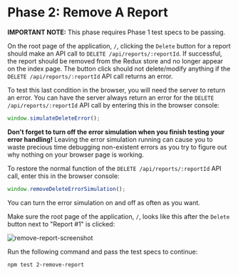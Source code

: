 # Phase 2: Remove A Report

**IMPORTANT NOTE:** This phase requires Phase 1 test specs to be passing.

On the root page of the application, `/`, clicking the `Delete` button for a
report should make an API call to `DELETE /api/reports/:reportId`. If
successful, the report should be removed from the Redux store and no longer
appear on the index page. The button click should not delete/modify anything if
the `DELETE /api/reports/:reportId` API call returns an error.

To test this last condition in the browser, you will need the server to return
an error. You can have the server always return an error for the `DELETE
/api/reports/:reportId` API call by entering this in the browser console:

```js
window.simulateDeleteError();
```

**Don't forget to turn off the error simulation when you finish testing your
error handling!** Leaving the error simulation running can cause you to waste
precious time debugging non-existent errors as you try to figure out why nothing
on your browser page is working.

To restore the normal function of the `DELETE /api/reports/:reportId` API call,
enter this in the browser console:

```js
window.removeDeleteErrorSimulation();
```

You can turn the error simulation on and off as often as you want.

Make sure the root page of the application, `/`, looks like this after the
`Delete` button next to "Report #1" is clicked:

![remove-report-screenshot]

Run the following command and pass the test specs to continue:

```sh
npm test 2-remove-report
```

[remove-report-screenshot]: https://appacademy-open-assets.s3.us-west-1.amazonaws.com/Modular-Curriculum/content/week-15/remove-report-screenshot.png
